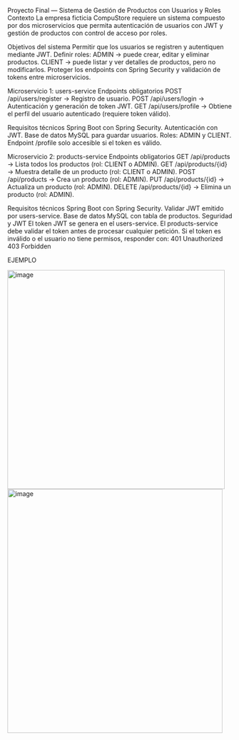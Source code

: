  Proyecto Final — Sistema de Gestión de Productos con Usuarios y Roles
Contexto
La empresa ficticia CompuStore requiere un sistema compuesto por dos microservicios que permita autenticación de usuarios con JWT y gestión de productos con control de acceso por roles.

Objetivos del sistema
Permitir que los usuarios se registren y autentiquen mediante JWT.
Definir roles:
ADMIN → puede crear, editar y eliminar productos.
CLIENT → puede listar y ver detalles de productos, pero no modificarlos.
Proteger los endpoints con Spring Security y validación de tokens entre microservicios.

Microservicio 1: users-service
Endpoints obligatorios
POST /api/users/register → Registro de usuario.
POST /api/users/login → Autenticación y generación de token JWT.
GET /api/users/profile → Obtiene el perfil del usuario autenticado (requiere token válido).

Requisitos técnicos
Spring Boot con Spring Security.
Autenticación con JWT.
Base de datos MySQL para guardar usuarios.
Roles: ADMIN y CLIENT.
Endpoint /profile solo accesible si el token es válido.

Microservicio 2: products-service
Endpoints obligatorios
GET /api/products → Lista todos los productos (rol: CLIENT o ADMIN).
GET /api/products/{id} → Muestra detalle de un producto (rol: CLIENT o ADMIN).
POST /api/products → Crea un producto (rol: ADMIN).
PUT /api/products/{id} → Actualiza un producto (rol: ADMIN).
DELETE /api/products/{id} → Elimina un producto (rol: ADMIN).

Requisitos técnicos
Spring Boot con Spring Security.
Validar JWT emitido por users-service.
Base de datos MySQL con tabla de productos.
Seguridad y JWT
El token JWT se genera en el users-service.
El products-service debe validar el token antes de procesar cualquier petición.
Si el token es inválido o el usuario no tiene permisos, responder con:
401 Unauthorized
403 Forbidden

EJEMPLO


<img width="487" height="491" alt="image" src="https://github.com/user-attachments/assets/aab5b8ac-3ca7-4e36-ac80-a8f187abbbf8" />


<img width="482" height="547" alt="image" src="https://github.com/user-attachments/assets/325e9303-27ca-49d9-acb7-5048be039622" />

